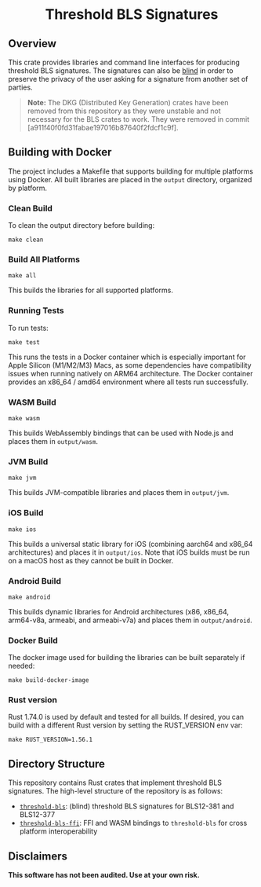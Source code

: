 <h1 align="center">Threshold BLS Signatures</h1>

## Overview

This crate provides libraries and command line interfaces for producing threshold BLS signatures. The signatures can also be [blind](https://en.wikipedia.org/wiki/Blind_signature) in order to preserve the privacy of the user asking for a signature from another set of parties. 

> **Note:** The DKG (Distributed Key Generation) crates have been removed from this repository as they were unstable and not necessary for the BLS crates to work. They were removed in commit [a911f40f0fd31fabae197016b87640f2fdcf1c9f].

## Building with Docker

The project includes a Makefile that supports building for multiple platforms using Docker. All built libraries are placed in the `output` directory, organized by platform.

### Clean Build

To clean the output directory before building:
```
make clean
```

### Build All Platforms
```
make all
```
This builds the libraries for all supported platforms.

### Running Tests

To run tests:
```
make test
```

This runs the tests in a Docker container which is especially important for Apple Silicon (M1/M2/M3) Macs, as some dependencies have compatibility issues when running natively on ARM64 architecture. The Docker container provides an x86_64 / amd64 environment where all tests run successfully.

### WASM Build
```
make wasm
```
This builds WebAssembly bindings that can be used with Node.js and places them in `output/wasm`.

### JVM Build
```
make jvm
```
This builds JVM-compatible libraries and places them in `output/jvm`.

### iOS Build
```
make ios
```
This builds a universal static library for iOS (combining aarch64 and x86_64 architectures) and places it in `output/ios`. Note that iOS builds must be run on a macOS host as they cannot be built in Docker.

### Android Build
```
make android
```
This builds dynamic libraries for Android architectures (x86, x86_64, arm64-v8a, armeabi, and armeabi-v7a) and places them in `output/android`.

### Docker Build

The docker image used for building the libraries can be built separately if needed:
```
make build-docker-image
```

### Rust version

Rust 1.74.0 is used by default and tested for all builds. If desired, you can build with a different Rust version by setting the RUST_VERSION env var:
``` 
make RUST_VERSION=1.56.1
```

## Directory Structure

This repository contains Rust crates that implement threshold BLS signatures. The high-level structure of the repository is as follows:

- [`threshold-bls`](crates/threshold-bls): (blind) threshold BLS signatures for BLS12-381 and BLS12-377
- [`threshold-bls-ffi`](crates/threshold-bls-ffi): FFI and WASM bindings to `threshold-bls` for cross platform interoperability

## Disclaimers

**This software has not been audited. Use at your own risk.**

